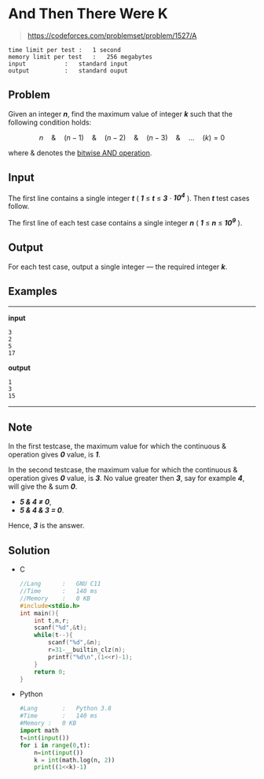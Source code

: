 # And Then There Were K

> https://codeforces.com/problemset/problem/1527/A

```
time limit per test	:	1 second
memory limit per test	:	256 megabytes
input			:	standard input
output			:	standard ouput
```

## Problem

Given an integer ***n***, find the maximum value of integer ***k*** such that the following condition holds:

$$n \quad\&\quad (n-1) \quad\&\quad (n-2) \quad\&\quad (n-3) \quad\&\quad ...\quad (k) = 0$$

where & denotes the [bitwise AND operation](https://en.wikipedia.org/wiki/Bitwise_operation#AND).

## Input

The first line contains a single integer ***t*** ( ***1*** ≤ ***t*** ≤ ***3*** ⋅ ***10<sup>4</sup>*** ). Then ***t*** test cases follow.

The first line of each test case contains a single integer ***n*** ( ***1*** ≤ ***n*** ≤ ***10<sup>9</sup>*** ).

## Output

For each test case, output a single integer — the required integer ***k***.

## Examples

---
**input**
```
3
2
5
17
```
**output**
```
1
3
15
```
---

## Note

In the first testcase, the maximum value for which the continuous & operation gives ***0*** value, is ***1***.

In the second testcase, the maximum value for which the continuous & operation gives ***0*** value, is ***3***. No value greater then ***3***, say for example ***4***, will give the & sum ***0***.

* ***5 & 4 ≠ 0***,
* ***5 & 4 & 3 = 0***.

Hence, ***3*** is the answer.

## Solution

* C

	```c
	//Lang		:	GNU C11
	//Time		:	140 ms
	//Memory	:	0 KB
	#include<stdio.h>
	int main(){
		int t,n,r;
		scanf("%d",&t);
		while(t--){
			scanf("%d",&n);
			r=31-__builtin_clz(n);
			printf("%d\n",(1<<r)-1);
		}
		return 0;
	}
	```

* Python

	```py
	#Lang		:	Python 3.8
	#Time		:	140 ms
	#Memory	:	0 KB
	import math
	t=int(input())
	for i in range(0,t):
	    n=int(input())
	    k = int(math.log(n, 2))
	    print((1<<k)-1)
	```
